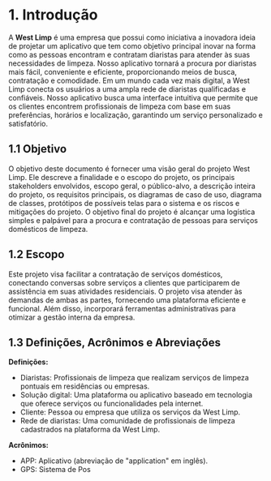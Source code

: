 # 1. Introdução

A **West Limp** é uma empresa que possui como iniciativa a inovadora ideia de projetar um aplicativo que tem como objetivo principal inovar na forma como as pessoas encontram e contratam diaristas para atender às suas necessidades de limpeza. Nosso aplicativo tornará a procura por diaristas mais fácil, conveniente e eficiente, proporcionando meios de busca, contratação e comodidade. Em um mundo cada vez mais digital, a West Limp conecta os usuários a uma ampla rede de diaristas qualificadas e confiáveis. Nosso aplicativo busca uma interface intuitiva que permite que os clientes encontrem profissionais de limpeza com base em suas preferências, horários e localização, garantindo um serviço personalizado e satisfatório.

## 1.1 Objetivo

O objetivo deste documento é fornecer uma visão geral do projeto West Limp. Ele descreve a finalidade e o escopo do projeto, os principais stakeholders envolvidos, escopo geral, o público-alvo, a descrição inteira do projeto, os requisitos principais, os diagramas de caso de uso, diagrama de classes, protótipos de possíveis telas para o sistema e os riscos e mitigações do projeto. O objetivo final do projeto é alcançar uma logística simples e palpável para a procura e contratação de pessoas para serviços domésticos de limpeza.

## 1.2 Escopo

Este projeto visa facilitar a contratação de serviços domésticos, conectando conversas sobre serviços a clientes que participarem de assistência em suas atividades residenciais. O projeto visa atender às demandas de ambas as partes, fornecendo uma plataforma eficiente e funcional. Além disso, incorporará ferramentas administrativas para otimizar a gestão interna da empresa.

## 1.3 Definições, Acrônimos e Abreviações

**Definições:**
- Diaristas: Profissionais de limpeza que realizam serviços de limpeza pontuais em residências ou empresas.
- Solução digital: Uma plataforma ou aplicativo baseado em tecnologia que oferece serviços ou funcionalidades pela internet.
- Cliente: Pessoa ou empresa que utiliza os serviços da West Limp.
- Rede de diaristas: Uma comunidade de profissionais de limpeza cadastrados na plataforma da West Limp.

**Acrônimos:**
- APP: Aplicativo (abreviação de "application" em inglês).
- GPS: Sistema de Pos